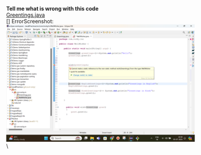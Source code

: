 **Tell me what is wrong with this code**\
[Greentings.java](https://github.com/Rockycta/corejava2/blob/rocky/MyPractices/src/com/rocky/in/Greentings.java)\
[]
ErrorScreenshot: 
![alt text](https://github.com/Rockycta/corejava2/blob/rocky/MyPractices/Screenshot%20(27).png)\


